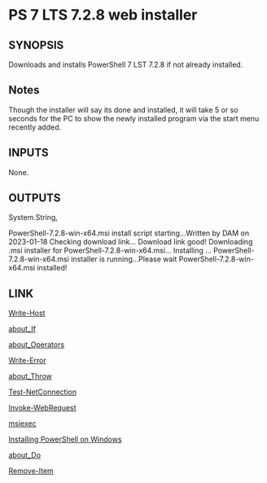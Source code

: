 # PS 7 LTS 7.2.8 web installer
    
## SYNOPSIS

Downloads and installs PowerShell 7 LST 7.2.8 if not already installed.


## Notes

Though the installer will say its done and installed, it will take 5 or so seconds for the PC to show the newly installed program via the start menu recently added.
  

## INPUTS
        
None.


## OUTPUTS
        
System.String,

PowerShell-7.2.8-win-x64.msi install script starting...Written by DAM on 2023-01-18
Checking download link...
Download link good!
Downloading .msi installer for PowerShell-7.2.8-win-x64.msi...
Installing ...
PowerShell-7.2.8-win-x64.msi installer is running...Please wait
PowerShell-7.2.8-win-x64.msi installed!


## LINK

[Write-Host](https://learn.microsoft.com/en-us/powershell/module/microsoft.powershell.utility/write-host?view=powershell-7.3)

[about_If](https://learn.microsoft.com/en-us/powershell/module/microsoft.powershell.core/about/about_if?view=powershell-7.3)

[about_Operators](https://learn.microsoft.com/en-us/powershell/module/microsoft.powershell.core/about/about_operators?view=powershell-7.3)

[Write-Error](https://learn.microsoft.com/en-us/powershell/module/microsoft.powershell.utility/write-error?view=powershell-7.3)
 
[about_Throw](https://learn.microsoft.com/en-us/powershell/module/microsoft.powershell.core/about/about_throw?view=powershell-7.3)

[Test-NetConnection](https://learn.microsoft.com/en-us/powershell/module/nettcpip/test-netconnection?view=windowsserver2022-ps)

[Invoke-WebRequest](https://learn.microsoft.com/en-us/powershell/module/microsoft.powershell.utility/invoke-webrequest?view=powershell-7.3)

[msiexec](https://learn.microsoft.com/en-us/windows-server/administration/windows-commands/msiexec)

[Installing PowerShell on Windows](https://learn.microsoft.com/en-us/windows-server/administration/windows-commands/msiexec)

[about_Do](https://learn.microsoft.com/en-us/powershell/module/microsoft.powershell.core/about/about_do?view=powershell-7.3)

[Remove-Item](https://learn.microsoft.com/en-us/powershell/module/microsoft.powershell.management/remove-item?view=powershell-7.3)
